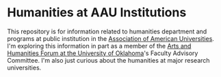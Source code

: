 # Humanities at AAU Institutions

This repository is for information related to humanities department and programs at public institution in the [Association of American Universities](https://www.aau.edu/). I'm exploring this information in part as a member of the [Arts and Humanities Forum at the University of Oklahoma](https://www.ou.edu/humanitiesforum/)'s Faculty Advisory Committee. I'm also just curious about the humanities at major research universities.
